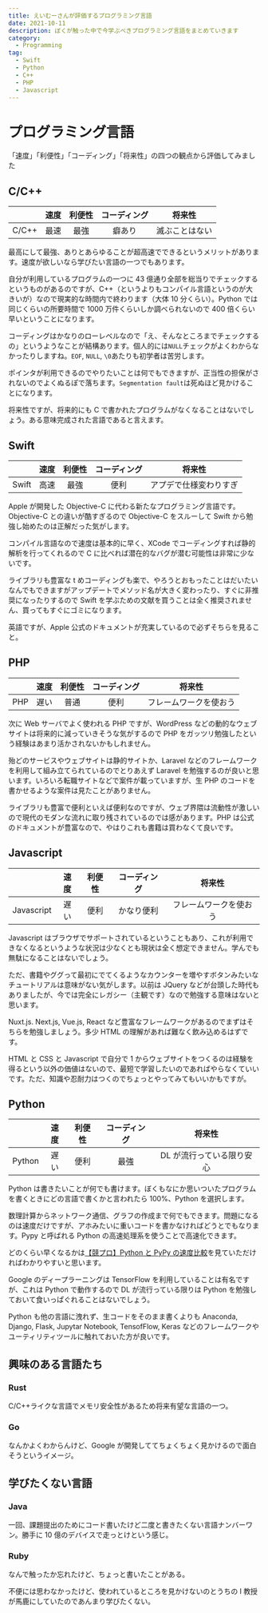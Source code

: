 ```yaml
---
title: えいむーさんが評価するプログラミング言語
date: 2021-10-11
description: ぼくが触った中で今学ぶべきプログラミング言語をまとめていきます
category:
  - Programming
tag:
  - Swift
  - Python
  - C++
  - PHP
  - Javascript
---
```


# プログラミング言語

「速度」「利便性」「コーディング」「将来性」の四つの観点から評価してみました

<Amazon />

## C/C++

|       | 速度 | 利便性 | コーディング |     将来性     |
| :---: | :--: | :----: | :----------: | :------------: |
| C/C++ | 最速 |  最強  |    癖あり    | 滅ぶことはない |

最高にして最強、ありとあらゆることが超高速でできるというメリットがあります。速度が欲しいなら学びたい言語の一つでもあります。

自分が利用しているプログラムの一つに 43 億通り全部を総当りでチェックするというものがあるのですが、C++（というよりもコンパイル言語というのが大きいが）なので現実的な時間内で終わります（大体 10 分くらい）。Python では同じくらいの所要時間で 1000 万件くらいしか調べられないので 400 倍くらい早いということになります。

コーディングはかなりのローレベルなので「え、そんなところまでチェックするの」というようなことが結構あります。個人的には`NULL`チェックがよくわからなかったりしますね。`EOF`, `NULL`, `\0`あたりも初学者は苦労します。

ポインタが利用できるのでやりたいことは何でもできますが、正当性の担保がされないのでよくぬるぽで落ちます。`Segmentation fault`は死ぬほど見かけることになります。

将来性ですが、将来的にも C で書かれたプログラムがなくなることはないでしょう。ある意味完成された言語であると言えます。

## Swift

|       | 速度 | 利便性 | コーディング |         将来性         |
| :---: | :--: | :----: | :----------: | :--------------------: |
| Swift | 高速 |  最強  |     便利     | アプデで仕様変わりすぎ |

Apple が開発した Objective-C に代わる新たなプログラミング言語です。Objective-C との違いが酷すぎるので Objective-C をスルーして Swift から勉強し始めたのは正解だった気がします。

コンパイル言語なので速度は基本的に早く、XCode でコーディングすれば静的解析を行ってくれるので C に比べれば潜在的なバグが潜む可能性は非常に少ないです。

ライブラリも豊富な t めコーディングも楽で、やろうとおもったことはだいたいなんでもできますがアップデートでメソッド名が大きく変わったり、すぐに非推奨になったりするので Swift を学ぶための文献を買うことは全く推奨されません、買ってもすぐにゴミになります。

英語ですが、Apple 公式のドキュメントが充実しているので必ずそちらを見ること。

## PHP

|     | 速度 | 利便性 | コーディング |         将来性         |
| :-: | :--: | :----: | :----------: | :--------------------: |
| PHP | 遅い |  普通  |     便利     | フレームワークを使おう |

次に Web サーバでよく使われる PHP ですが、WordPress などの動的なウェブサイトは将来的に減っていきそうな気がするので PHP をガッツリ勉強したという経験はあまり活かされないかもしれません。

殆どのサービスやウェブサイトは静的サイトか、Laravel などのフレームワークを利用して組み立てられているのでとりあえず Laravel を勉強するのが良いと思います。いろいろ転職サイトなどで案件が載っていますが、生 PHP のコードを書かせるような案件は見たことがありません。

ライブラリも豊富で便利といえば便利なのですが、ウェブ界隈は流動性が激しいので現代のモダンな流れに取り残されているのでは感があります。PHP は公式のドキュメントが豊富なので、やはりこれも書籍は買わなくて良いです。

## Javascript

|            | 速度 | 利便性 | コーディング |         将来性         |
| :--------: | :--: | :----: | :----------: | :--------------------: |
| Javascript | 遅い |  便利  |  かなり便利  | フレームワークを使おう |

Javascript はブラウザでサポートされているということもあり、これが利用できなくなるというような状況は少なくとも現状は全く想定できません。学んでも無駄になることはないでしょう。

ただ、書籍やググって最初にでてくるようなカウンターを増やすボタンみたいなチュートリアルは意味がない気がします。以前は JQuery などが台頭した時代もありましたが、今では完全にレガシー（主観です）なので勉強する意味はないと思います。

Nuxt.js. Next.js, Vue.js, React など豊富なフレームワークがあるのでまずはそちらを勉強しましょう。多少 HTML の理解があれば難なく飲み込めるはずです。

HTML と CSS と Javascript で自分で 1 からウェブサイトをつくるのは経験を得るという以外の価値はないので、最短で学習したいのであればやらなくていいです。ただ、知識や忍耐力はつくのでちょっとやってみてもいいかもですが。

## Python

|        | 速度 | 利便性 | コーディング |          将来性           |
| :----: | :--: | :----: | :----------: | :-----------------------: |
| Python | 遅い |  便利  |     最強     | DL が流行っている限り安心 |

Python は書きたいことが何でも書けます。ぼくもなにか思いついたプログラムを書くときにどの言語で書くかと言われたら 100%、Python を選択します。

数理計算からネットワーク通信、グラフの作成まで何でもできます。問題になるのは速度だけですが、アホみたいに重いコードを書かなければどうとでもなります。Pypy と呼ばれる Python の高速処理系を使うことで高速化できます。

どのくらい早くなるかは[【競プロ】Python と PyPy の速度比較](https://qiita.com/OKCH3COOH/items/f0c5c4681bc30dddf7f4)を見ていただければわかりやすいと思います。

Google のディープラーニングは TensorFlow を利用していることは有名ですが、これは Python で動作するので DL が流行っている限りは Python を勉強しておいて食いっぱぐれることはないでしょう。

Python も他の言語に洩れず、生コードをそのまま書くよりも Anaconda, Django, Flask, Jupytar Notebook, TensofFlow, Keras などのフレームワークやユーティリティツールに触れておいた方が良いです。

## 興味のある言語たち

### Rust

C/C++ライクな言語でメモリ安全性があるため将来有望な言語の一つ。

### Go

なんかよくわからんけど、Google が開発しててちょくちょく見かけるので面白そうというイメージ。

## 学びたくない言語

### Java

一回、課題提出のためにコード書いたけど二度と書きたくない言語ナンバーワン。勝手に 10 億のデバイスで走っとけという感じ。

### Ruby

なんで触ったか忘れたけど、ちょっと書いたことがある。

不便には思わなかったけど、使われているところを見かけないのとうちの I 教授が馬鹿にしていたのであんまり学びたくない。

<Amazon />
